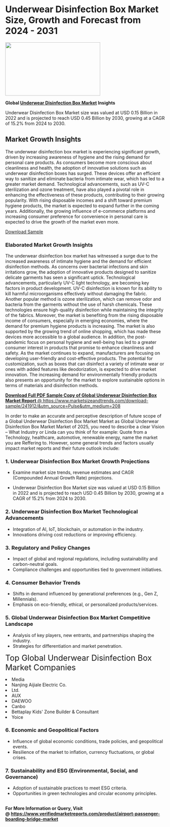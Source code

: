 <H1>Underwear Disinfection Box Market Size, Growth and Forecast from 2024 - 2031</H1><img class="aligncenter size-medium wp-image-584254" src="https://thirdeyenews.in/wp-content/uploads/2024/09/Global-Market-Research-300x168.jpeg" alt="" width="300" height="168" /><p><strong>Global&nbsp;<a href="https://www.marketsizeandtrends.com/download-sample/241912/&amp;utm_source=Pulse&amp;utm_medium=208">Underwear Disinfection Box Market</a> Insights</strong></p><p>Underwear Disinfection Box Market size was valued at USD 0.15 Billion in 2022 and is projected to reach USD 0.45 Billion by 2030, growing at a CAGR of 15.2% from 2024 to 2030.</p><p><h2>Market Growth Insights</h2> <p>The underwear disinfection box market is experiencing significant growth, driven by increasing awareness of hygiene and the rising demand for personal care products. As consumers become more conscious about cleanliness and health, the adoption of innovative solutions such as underwear disinfection boxes has surged. These devices offer an efficient way to sanitize and eliminate bacteria from intimate wear, which has led to a greater market demand. Technological advancements, such as UV-C sterilization and ozone treatment, have also played a pivotal role in enhancing the effectiveness of these products, contributing to their growing popularity. With rising disposable incomes and a shift toward premium hygiene products, the market is expected to expand further in the coming years. Additionally, the growing influence of e-commerce platforms and increasing consumer preference for convenience in personal care is expected to drive the growth of the market even more.</p> <p><a href="#">Download Sample</a></p> <h3>Elaborated Market Growth Insights</h3> <p>The underwear disinfection box market has witnessed a surge due to the increased awareness of intimate hygiene and the demand for efficient disinfection methods. As concerns over bacterial infections and skin irritations grow, the adoption of innovative products designed to sanitize delicate garments has seen a significant uptick. Technological advancements, particularly UV-C light technology, are becoming key factors in product development. UV-C disinfection is known for its ability to kill harmful microorganisms effectively without damaging the fabric. Another popular method is ozone sterilization, which can remove odor and bacteria from the garments without the use of harsh chemicals. These technologies ensure high-quality disinfection while maintaining the integrity of the fabrics. Moreover, the market is benefiting from the rising disposable income of consumers, especially in emerging economies, where the demand for premium hygiene products is increasing. The market is also supported by the growing trend of online shopping, which has made these devices more accessible to a global audience. In addition, the post-pandemic focus on personal hygiene and well-being has led to a greater consumer interest in products that promise to enhance cleanliness and safety. As the market continues to expand, manufacturers are focusing on developing user-friendly and cost-effective products. The potential for customization, such as boxes that can disinfect a variety of intimate wear or ones with added features like deodorization, is expected to drive market innovation. The increasing demand for environmentally friendly products also presents an opportunity for the market to explore sustainable options in terms of materials and disinfection methods.</p> <p><a href="#"></p><p><span class=""><strong>Download Full PDF Sample Copy of Global Underwear Disinfection Box Market Report</strong> @ <a href="https://www.marketsizeandtrends.com/download-sample/241912/&amp;utm_source=Pulse&amp;utm_medium=208" target="_blank">https://www.marketsizeandtrends.com/download-sample/241912/&amp;utm_source=Pulse&amp;utm_medium=208</a></span></p><p>In order to make an accurate and perceptive description of future scope of a Global&nbsp;Underwear Disinfection Box Market Market as Global&nbsp;Underwear Disinfection Box Market Market of 2025, you need to describe a clear Vision &ndash; What Industry or Linda can you think of for example: Quote from a Technology, healthcare, automotive, renewable energy, name the market you are Reffering to. However, some general trends and factors usually impact market reports and their future outlook include:</p><h3>1.&nbsp;<strong>Underwear Disinfection Box Market Growth Projections</strong></h3><ul><li>Examine market size trends, revenue estimates and CAGR (Compounded Annual Growth Rate) projections.</li><li><p>Underwear Disinfection Box Market size was valued at USD 0.15 Billion in 2022 and is projected to reach USD 0.45 Billion by 2030, growing at a CAGR of 15.2% from 2024 to 2030.</p></li></ul><h3>2.&nbsp;<strong>Underwear Disinfection Box Market Technological Advancements</strong></h3><ul><li>Integration of AI, IoT, blockchain, or automation in the industry.</li><li>Innovations driving cost reductions or improving efficiency.</li></ul><h3>3.&nbsp;<strong>Regulatory and Policy Changes</strong></h3><ul><li>Impact of global and regional regulations, including sustainability and carbon-neutral goals.</li><li>Compliance challenges and opportunities tied to government initiatives.</li></ul><h3>4.&nbsp;<strong>Consumer Behavior Trends</strong></h3><ul><li>Shifts in demand influenced by generational preferences (e.g., Gen Z, Millennials).</li><li>Emphasis on eco-friendly, ethical, or personalized products/services.</li></ul><h3>5.&nbsp;<strong>Global Underwear Disinfection Box Market Competitive Landscape</strong></h3><ul><li>Analysis of key players, new entrants, and partnerships shaping the industry.</li><li>Strategies for differentiation and market penetration.</li></ul><p data-pm-slice="1 1 []"><span style="color: inherit; font-family: inherit; font-size: 25px;">Top Global Underwear Disinfection Box Market Companies</span></p><div class="" data-test-id=""><p><li>Media</li><li> Nanjing Aijiale Electric Co.</li><li> Ltd.</li><li> AUX</li><li> DAEWOO</li><li> Canbo</li><li> Bettaplay Kids' Zone Builder & Consultant</li><li> Yoice</li></p></div><h3>6.&nbsp;<strong>Economic and Geopolitical Factors</strong></h3><ul><li>Influence of global economic conditions, trade policies, and geopolitical events.</li><li>Resilience of the market to inflation, currency fluctuations, or global crises.</li></ul><h3>7.&nbsp;<strong>Sustainability and ESG (Environmental, Social, and Governance)</strong></h3><ul><li>Adoption of sustainable practices to meet ESG criteria.</li><li>Opportunities in green technologies and circular economy principles.</li></ul><h2><strong style="font-size: 14px;">For More Information or Query, Visit @&nbsp;</strong><a style="background-color: #ffffff; font-size: 14px;" href="https://www.marketsizeandtrends.com/report/underwear-disinfection-box-market/" target="_blank">https://www.verifiedmarketreports.com/product/airport-passenger-boarding-bridge-market</a></h2>
